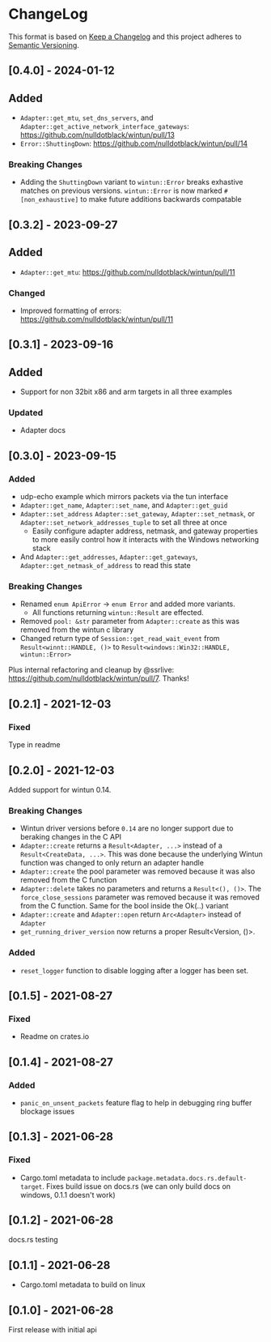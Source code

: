 # ChangeLog

This format is based on [Keep a Changelog](https://keepachangelog.com/)
and this project adheres to [Semantic Versioning](https://semver.org).

## [0.4.0] - 2024-01-12

## Added
- `Adapter::get_mtu`, `set_dns_servers`, and `Adapter::get_active_network_interface_gateways`: https://github.com/nulldotblack/wintun/pull/13
- `Error::ShuttingDown`: https://github.com/nulldotblack/wintun/pull/14

### Breaking Changes
- Adding the `ShuttingDown` variant to `wintun::Error` breaks exhastive matches on previous versions. `wintun::Error` is now marked `#[non_exhaustive]` to make future additions backwards compatable

## [0.3.2] - 2023-09-27

## Added
- `Adapter::get_mtu`: https://github.com/nulldotblack/wintun/pull/11

### Changed
- Improved formatting of errors: https://github.com/nulldotblack/wintun/pull/11

## [0.3.1] - 2023-09-16

## Added
- Support for non 32bit x86 and arm targets in all three examples

### Updated
- Adapter docs

## [0.3.0] - 2023-09-15

### Added
- udp-echo example which mirrors packets via the tun interface
- `Adapter::get_name`, `Adapter::set_name`, and `Adapter::get_guid`
- `Adapter::set_address` `Adapter::set_gateway`, `Adapter::set_netmask`, or `Adapter::set_network_addresses_tuple` to set all three at once
  - Easily configure adapter address, netmask, and gateway properties to more easily control how it interacts with the Windows networking stack
- And `Adapter::get_addresses`, `Adapter::get_gateways`, `Adapter::get_netmask_of_address` to read this state

### Breaking Changes

- Renamed `enum ApiError` -> `enum Error` and added more variants.
  - All functions returning `wintun::Result` are effected.
- Removed `pool: &str` parameter from `Adapter::create` as this was removed from the wintun c library
- Changed return type of `Session::get_read_wait_event` from `Result<winnt::HANDLE, ()>` to `Result<windows::Win32::HANDLE, wintun::Error>`

Plus internal refactoring and cleanup by @ssrlive: https://github.com/nulldotblack/wintun/pull/7. Thanks!

## [0.2.1] - 2021-12-03

### Fixed
Type in readme

## [0.2.0] - 2021-12-03

Added support for wintun 0.14.

### Breaking Changes

- Wintun driver versions before `0.14` are no longer support due to beraking
changes in the C API
- `Adapter::create` returns a `Result<Adapter, ...>` instead of a `Result<CreateData, ...>`.
This was done because the underlying Wintun function was changed to only return an adapter handle
- `Adapter::create` the pool parameter was removed because it was also removed from the C function
- `Adapter::delete` takes no parameters and returns a `Result<(), ()>`.
The `force_close_sessions` parameter was removed because it was removed from the
C function. Same for the bool inside the Ok(..) variant
- `Adapter::create` and `Adapter::open` return `Arc<Adapter>` instead of `Adapter`
- `get_running_driver_version` now returns a proper Result<Version, ()>. 

### Added

- `reset_logger` function to disable logging after a logger has been set.

## [0.1.5] - 2021-08-27

### Fixed

- Readme on crates.io

## [0.1.4] - 2021-08-27

### Added
- `panic_on_unsent_packets` feature flag to help in debugging ring buffer blockage issues

## [0.1.3] - 2021-06-28

### Fixed

- Cargo.toml metadata to include `package.metadata.docs.rs.default-target`.
Fixes build issue on docs.rs (we can only build docs on windows, 0.1.1 doesn't work)

## [0.1.2] - 2021-06-28
docs.rs testing

## [0.1.1] - 2021-06-28

- Cargo.toml metadata to build on linux

## [0.1.0] - 2021-06-28

First release with initial api

